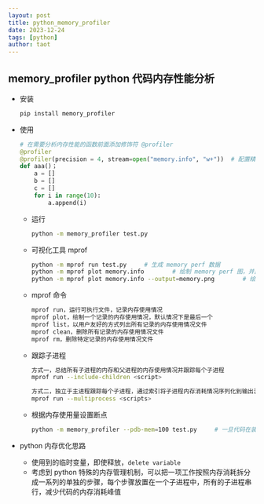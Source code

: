 ```yaml
---
layout: post
title: python_memory_profiler
date: 2023-12-24
tags: [python]
author: taot
---
```



## memory_profiler python 代码内存性能分析

* 安装

    ```bash
    pip install memory_profiler
    ```

* 使用

    ```python
    # 在需要分析内存性能的函数前面添加修饰符 @profiler
    @profiler
    @profiler(precision = 4, stream=open("memory.info", "w+"))	# 配置精度，并且把结果输出到日志文件
    def aaa()；
    	a = []
        b = []
        c = []
        for i in range(10):
            a.append(i)
    ```

    * 运行

        ```bash
        python -m memory_profiler test.py
        ```

    * 可视化工具 mprof

        ```bash
        python -m mprof run test.py		# 生成 memory perf 数据
        python -m mprof plot memory.info		# 绘制 memory perf 图，并显示
        python -m mprof plot memory.info --output=memory.png		# 绘制 memory perf 图，不显示，保存至当前路径
        ```

    * mprof 命令

        ```bash
        mprof run，运行可执行文件，记录内存使用情况
        mprof plot，绘制一个记录的内存使用情况，默认情况下是最后一个
        mprof list，以用户友好的方式列出所有记录的内存使用情况文件
        mprof clean，删除所有记录的内存使用情况文件
        mprof rm，删除特定记录的内存使用情况文件
        ```

    * 跟踪子进程

        ```bash
        方式一，总结所有子进程的内存和父进程的内存使用情况并跟踪每个子进程
        mprof run --include-children <script>
        
        方式二，独立于主进程跟踪每个子进程，通过索引将子进程内存消耗情况序列化到输出流，使用多进程
        mprof run --multiprocess <scripts>
        ```

    * 根据内存使用量设置断点

        ```bash
        python -m memory_profiler --pdb-mem=100 test.py		# 一旦代码在装饰函数中使用超过 100MB 的内存，将中断 test.py 并进入 pdb 调试器
        ```

* python 内存优化思路

    * 使用到的临时变量，即使释放，`delete variable`
    * 考虑到 python 特殊的内存管理机制，可以把一项工作按照内存消耗拆分成一系列的单独的步骤，每个步骤放置在一个子进程中，所有的子进程串行，减少代码的内存消耗峰值



